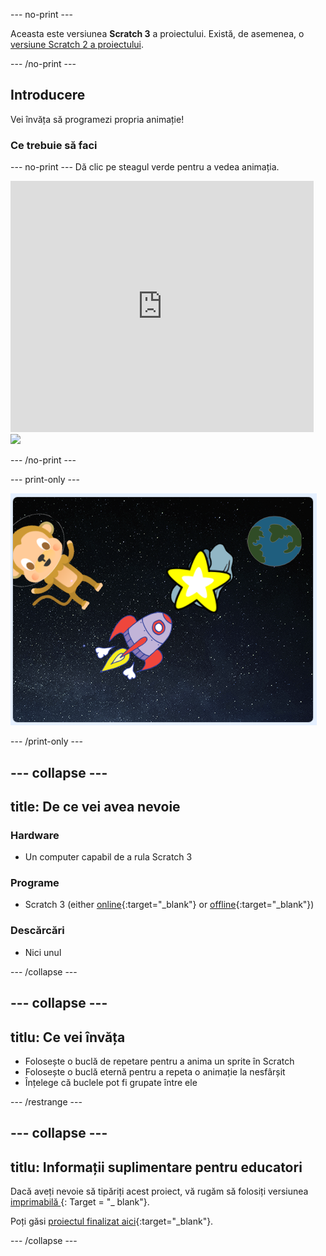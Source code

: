 \--- no-print \---

Aceasta este versiunea **Scratch 3** a proiectului. Există, de asemenea, o [versiune Scratch 2 a proiectului](https://projects.raspberrypi.org/en/projects/lost-in-space-scratch2).

\--- /no-print \---

## Introducere

Vei învăța să programezi propria animație!

### Ce trebuie să faci

\--- no-print \--- Dă clic pe steagul verde pentru a vedea animația.

<div class="scratch-preview">
  <iframe allowtransparency="true" width="485" height="402" src="https://scratch.mit.edu/projects/embed/276873231/?autostart=false" frameborder="0" scrolling="no"></iframe>
  <img src="images/space-final.png">
</div>

\--- /no-print \---

\--- print-only \---

![Proiect complet](images/showcase_static.png)

\--- /print-only \---

## \--- collapse \---

## title: De ce vei avea nevoie

### Hardware

- Un computer capabil de a rula Scratch 3

### Programe

- Scratch 3 (either [online](http://rpf.io/scratchon){:target="_blank"} or [offline](http://rpf.io/scratchoff){:target="_blank"})

### Descărcări

- Nici unul

\--- /collapse \---

## \--- collapse \---

## titlu: Ce vei învăța

- Folosește o buclă de repetare pentru a anima un sprite în Scratch
- Folosește o buclă eternă pentru a repeta o animație la nesfârșit
- Înțelege că buclele pot fi grupate între ele

\--- /restrange \---

## \--- collapse \---

## titlu: Informații suplimentare pentru educatori

Dacă aveți nevoie să tipăriți acest proiect, vă rugăm să folosiți versiunea [ imprimabilă ](https://projects.raspberrypi.org/en/projects/lost-in-space/print) {: Target = "_ blank"}.

Poți găsi [proiectul finalizat aici](http://rpf.io/p/en/lost-in-space-get){:target="_blank"}.

\--- /collapse \---